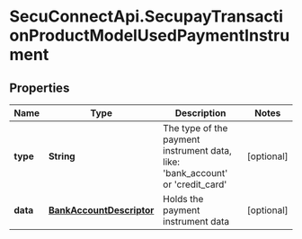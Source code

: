 # SecuConnectApi.SecupayTransactionProductModelUsedPaymentInstrument

## Properties
Name | Type | Description | Notes
------------ | ------------- | ------------- | -------------
**type** | **String** | The type of the payment instrument data, like: &#39;bank_account&#39; or &#39;credit_card&#39; | [optional] 
**data** | [**BankAccountDescriptor**](BankAccountDescriptor.md) | Holds the payment instrument data | [optional] 


